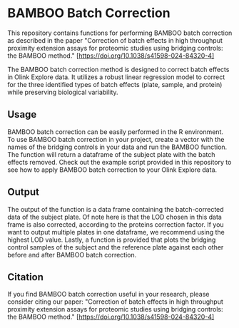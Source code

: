 # BAMBOO Batch Correction

This repository contains functions for performing BAMBOO batch correction as described in the paper "Correction of batch effects in high throughput proximity extension assays for proteomic studies using bridging controls: the BAMBOO method." [https://doi.org/10.1038/s41598-024-84320-4]

The BAMBOO batch correction method is designed to correct batch effects in Olink Explore data. It utilizes a robust linear regression model to correct for the three identified types of batch effects (plate, sample, and protein) while preserving biological variability.

## Usage
BAMBOO batch correction can be easily performed in the R environment. To use BAMBOO batch correction in your project, create a vector with the names of the bridging controls in your data and run the BAMBOO function. The function will return a dataframe of the subject plate with the batch effects removed. Check out the example script provided in this repository to see how to apply BAMBOO batch correction to your Olink Explore data.

## Output
The output of the function is a data frame containing the batch-corrected data of the subject plate. Of note here is that the LOD chosen in this data frame is also corrected, according to the proteins correction factor. If you want to output multiple plates in one dataframe, we recommend using the highest LOD value. Lastly, a function is provided that plots the bridging control samples of the subject and the reference plate against each other before and after BAMBOO batch correction.

## Citation
If you find BAMBOO batch correction useful in your research, please consider citing our paper:
"Correction of batch effects in high throughput proximity extension assays for proteomic studies using bridging controls: the BAMBOO method." [https://doi.org/10.1038/s41598-024-84320-4]
